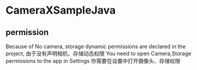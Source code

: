 # CameraXSampleJava

## permission

Because of No camera, storage dynamic permissions are declared in the project,
由于没有声明相机、存储动态权限
You need to open Camera,Storage permissions to the app in Settings
你需要在设置中打开摄像头、存储权限



